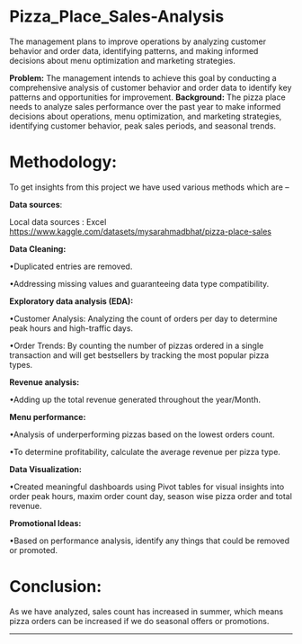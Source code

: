 # Pizza_Place_Sales-Analysis
The management plans to improve operations by analyzing customer behavior and order data, identifying patterns, and making informed decisions about menu optimization and marketing strategies.

**Problem:** 
The management intends to achieve this goal by conducting a comprehensive analysis of customer behavior and order data to identify key patterns and opportunities for improvement.
**Background:** 
The pizza place needs to analyze sales performance over the past year to make informed decisions about operations, menu optimization, and marketing strategies, identifying customer behavior, peak sales periods, and seasonal trends.

# Methodology:
To get insights from this project we have used various methods which are –

**Data sources**:

Local data sources : Excel
https://www.kaggle.com/datasets/mysarahmadbhat/pizza-place-sales

**Data Cleaning:**

•Duplicated entries are removed.

•Addressing missing values and guaranteeing data type compatibility.

**Exploratory data analysis (EDA):**

•Customer Analysis: Analyzing the count of orders per day to determine peak hours and high-traffic days.

•Order Trends: By counting the number of pizzas ordered in a single transaction and will get bestsellers by tracking the most popular pizza types.

**Revenue analysis:**

•Adding up the total revenue generated throughout the year/Month.

**Menu performance:**

•Analysis of underperforming pizzas based on the lowest orders count.

•To determine profitability, calculate the average revenue per pizza type.

**Data Visualization:**

•Created meaningful dashboards using Pivot tables for visual insights into order peak hours, maxim order count day, season wise pizza order and total revenue.

**Promotional Ideas:**

•Based on performance analysis, identify any things that could be removed or promoted.

# Conclusion: 
As we have analyzed, sales count has increased in summer, which means pizza orders can be increased if we do seasonal offers or promotions.


---------------------------------------------------------------------------------------------------------------------------------------------------------------------------------------------------------------------
